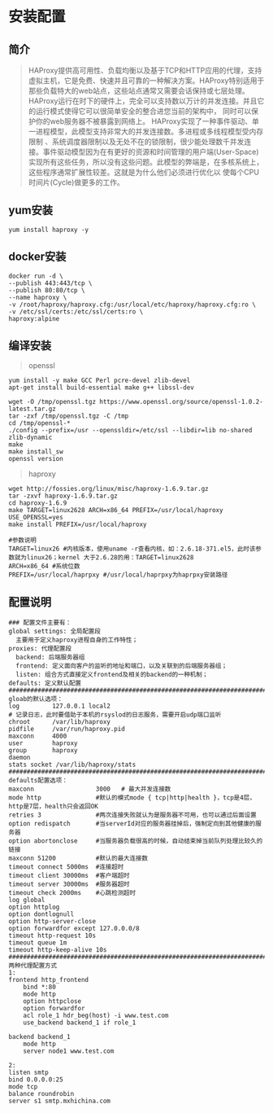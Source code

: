# 安装配置

## 简介
> HAProxy提供高可用性、负载均衡以及基于TCP和HTTP应用的代理，支持虚拟主机，它是免费、快速并且可靠的一种解决方案。HAProxy特别适用于那些负载特大的web站点，这些站点通常又需要会话保持或七层处理。HAProxy运行在时下的硬件上，完全可以支持数以万计的并发连接。并且它的运行模式使得它可以很简单安全的整合进您当前的架构中， 同时可以保护你的web服务器不被暴露到网络上。
HAProxy实现了一种事件驱动、单一进程模型，此模型支持非常大的并发连接数。多进程或多线程模型受内存限制 、系统调度器限制以及无处不在的锁限制，很少能处理数千并发连接。事件驱动模型因为在有更好的资源和时间管理的用户端(User-Space) 实现所有这些任务，所以没有这些问题。此模型的弊端是，在多核系统上，这些程序通常扩展性较差。这就是为什么他们必须进行优化以 使每个CPU时间片(Cycle)做更多的工作。

## yum安装
```
yum install haproxy -y
```

## docker安装
```
docker run -d \
--publish 443:443/tcp \
--publish 80:80/tcp \
--name haproxy \
-v /root/haproxy/haproxy.cfg:/usr/local/etc/haproxy/haproxy.cfg:ro \
-v /etc/ssl/certs:/etc/ssl/certs:ro \
haproxy:alpine
```

## 编译安装

> openssl
```
yum install -y make GCC Perl pcre-devel zlib-devel
apt-get install build-essential make g++ libssl-dev

wget -O /tmp/openssl.tgz https://www.openssl.org/source/openssl-1.0.2-latest.tar.gz
tar -zxf /tmp/openssl.tgz -C /tmp
cd /tmp/openssl-*
./config --prefix=/usr --openssldir=/etc/ssl --libdir=lib no-shared zlib-dynamic
make
make install_sw
openssl version
```

> haproxy

```
wget http://fossies.org/linux/misc/haproxy-1.6.9.tar.gz
tar -zxvf haproxy-1.6.9.tar.gz
cd haproxy-1.6.9
make TARGET=linux2628 ARCH=x86_64 PREFIX=/usr/local/haproxy USE_OPENSSL=yes
make install PREFIX=/usr/local/haproxy

#参数说明
TARGET=linux26 #内核版本，使用uname -r查看内核，如：2.6.18-371.el5，此时该参数就为linux26；kernel 大于2.6.28的用：TARGET=linux2628
ARCH=x86_64 #系统位数
PREFIX=/usr/local/haprpxy #/usr/local/haprpxy为haprpxy安装路径
```

## 配置说明
```
### 配置文件主要有：
global settings: 全局配置段
  主要用于定义haproxy进程自身的工作特性；
proxies: 代理配置段
  backend: 后端服务器组
  frontend: 定义面向客户的监听的地址和端口，以及关联到的后端服务器组；
  listen: 组合方式直接定义frontend及相关的backend的一种机制；
defaults: 定义默认配置
#################################################################################
gloab的默认选项：
log         127.0.0.1 local2  
# 记录日志，此时要借助于本机的rsyslod的日志服务，需要开启udp端口监听
chroot      /var/lib/haproxy
pidfile     /var/run/haproxy.pid
maxconn     4000
user        haproxy
group       haproxy
daemon
stats socket /var/lib/haproxy/stats
#################################################################################
defaults配置选项：
maxconn                 3000   # 最大并发连接数
mode http               #默认的模式mode { tcp|http|health }，tcp是4层，http是7层，health只会返回OK
retries 3               #两次连接失败就认为是服务器不可用，也可以通过后面设置
option redispatch       #当serverId对应的服务器挂掉后，强制定向到其他健康的服务器
option abortonclose     #当服务器负载很高的时候，自动结束掉当前队列处理比较久的链接
maxconn 51200           #默认的最大连接数
timeout connect 5000ms  #连接超时
timeout client 30000ms  #客户端超时
timeout server 30000ms  #服务器超时
timeout check 2000ms    #心跳检测超时
log global
option httplog
option dontlognull
option http-server-close
option forwardfor except 127.0.0.0/8
timeout http-request 10s
timeout queue 1m
timeout http-keep-alive 10s
##################################################################################
两种代理配置方式
1:
frontend http_frontend
    bind *:80
    mode http
    option httpclose
    option forwardfor
    acl role_1 hdr_beg(host) -i www.test.com
    use_backend backend_1 if role_1

backend backend_1
    mode http
    server node1 www.test.com

2: 
listen smtp 
bind 0.0.0.0:25  
mode tcp  
balance roundrobin  
server s1 smtp.mxhichina.com
```



